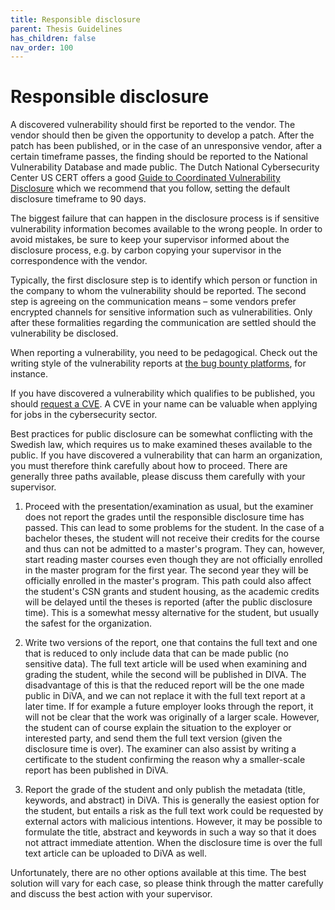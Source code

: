 ```yaml
---
title: Responsible disclosure
parent: Thesis Guidelines
has_children: false
nav_order: 100
---
```


# Responsible disclosure

A discovered vulnerability should first be reported to the vendor. The vendor should then be given the opportunity to develop a patch. After the patch has been published, or in the case of an unresponsive vendor, after a certain timeframe passes, the finding should be reported to the National Vulnerability Database and made public. The Dutch National Cybersecurity Center US CERT offers a good [Guide to
Coordinated Vulnerability Disclosure](https://english.ncsc.nl/binaries/ncsc-en/documents/publications/2019/juni/01/coordinated-vulnerability-disclosure-the-guideline/WEB_Brochure-NCSC_EN.pdf) which we recommend that you follow, setting the default disclosure timeframe to 90 days.

The biggest failure that can happen in the disclosure process is if sensitive vulnerability information becomes available to the wrong people. In order to avoid mistakes, be sure to keep your supervisor informed about the disclosure process, e.g. by carbon copying your supervisor in the correspondence with the vendor.

Typically, the first disclosure step is to identify which person or function in the company to whom the vulnerability should be reported. The second step is agreeing on the communication means – some vendors prefer encrypted channels for sensitive information such as vulnerabilities. Only after these formalities regarding the communication are settled should the vulnerability be disclosed.

When reporting a vulnerability, you need to be pedagogical. Check out the writing style of the vulnerability reports at [the bug bounty platforms](https://hackerone.com/hacktivity), for instance.

If you have discovered a vulnerability which qualifies to be published, you should [request a CVE](https://cve.mitre.org/cve/request_id.html). A CVE in your name can be valuable when applying for jobs in the cybersecurity sector.

Best practices for public disclosure can be somewhat conflicting with the Swedish law, which requires us to make examined theses available to the public. If you have discovered a vulnerability that can harm an organization, you must therefore think carefully about how to proceed. There are generally three paths available, please discuss them carefully with your supervisor.

1. Proceed with the presentation/examination as usual, but the examiner does not report the grades until the responsible disclosure time has passed. This can lead to some problems for the student. In the case of a bachelor theses, the student will not receive their credits for the course and thus can not be admitted to a master's program. They can, however, start reading master courses even though they are not officially enrolled in the master program for the first year. The second year they will be officially enrolled in the master's program. This path could also affect the student's CSN grants and student housing, as the academic credits will be delayed until the theses is reported (after the public disclosure time). This is a somewhat messy alternative for the student, but usually the safest for the organization.

2. Write two versions of the report, one that contains the full text and one that is reduced to only include data that can be made public (no sensitive data). The full text article will be used when examining and grading the student, while the second will be published in DIVA. The disadvantage of this is that the reduced report will be the one made public in DiVA, and we can not replace it with the full text report at a later time. If for example a future employer looks through the report, it will not be clear that the work was originally of a larger scale. However, the student can of course explain the situation to the exployer or interested party, and send them the full text version (given the disclosure time is over). The examiner can also assist by writing a certificate to the student confirming the reason why a smaller-scale report has been published in DiVA.

3. Report the grade of the student and only publish the metadata (title, keywords, and abstract) in DiVA. This is generally the easiest option for the student, but entails a risk as the full text work could be requested by external actors with malicious intentions. However, it may be possible to formulate the title, abstract and keywords in such a way so that it does not attract immediate attention. When the disclosure time is over the full text article can be uploaded to DiVA as well.


Unfortunately, there are no other options available at this time. The best solution will vary for each case, so please think through the matter carefully and discuss the best action with your supervisor.


<!--If the disclosure process takes longer time than your thesis project, you can still present your thesis, complete the course and receive your credits. KTH will, however, not publish the report until the disclosure process has completed.


 Unfortunately, none of the alternatives is an optimal solution, it is rather a question of a choice "between plague and cholera". I have entered my comments after resp. option:
 -->
